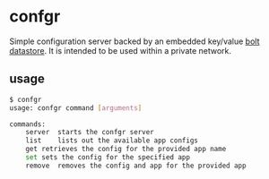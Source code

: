 # confgr
Simple configuration server backed by an embedded key/value [bolt datastore](https://github.com/boltdb/bolt). It is 
intended to be used within a private network.

## usage
```bash
$ confgr
usage: confgr command [arguments]

commands:
    server  starts the confgr server
    list    lists out the available app configs
    get retrieves the config for the provided app name
    set sets the config for the specified app
    remove  removes the config and app for the provided app
```
